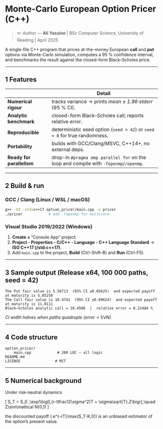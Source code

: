 # Monte-Carlo European Option Pricer (C++)

> ✏️ Author — **Ali Yassine**   |   BSc Computer Science, University of Reading   |   April 2025

A single-file C++ program that prices at-the-money European **call** and **put** options via
Monte-Carlo simulation, computes a 95 % confidence interval, and benchmarks the result against
the closed-form Black–Scholes price.

---

## 1  Features
| | Detail |
|---|--------|
| **Numerical rigour** | tracks variance → prints *mean ± 1.96·stderr* (95 % CI). |
| **Analytic benchmark** | closed-form Black–Scholes call; reports relative error. |
| **Reproducible** | deterministic seed option (`seed = 42`) or `seed = 0` for true randomness. |
| **Portability** | builds with GCC/Clang/MSVC, C++14+, no external deps. |
| **Ready for parallelism** | drop-in `#pragma omp parallel for` on the loop and compile with `-fopenmp`/`/openmp`. |

---

## 2  Build & run

### GCC / Clang (Linux / WSL / macOS)
```bash
g++ -O3 -std=c++17 option_pricer/main.cpp -o pricer
./pricer            # add -fopenmp for multicore
```

### Visual Studio 2019/2022 (Windows)
1. **Create** a “Console App” project.  
2. **Project  - Properties - C/C++ - Language - C++ Language Standard** → **ISO C++17 (/std:c++17)**.  
3. Add `main.cpp` to the project, **Build** (Ctrl-Shift-B) and **Run** (Ctrl-F5).

---

## 3  Sample output (Release x64, 100 000 paths, seed = 42)
```
The Put fair value is 5.56713  (95% CI ±0.05625)  and expected payoff at maturity is 5.85256
The Call fair value is 10.4741  (95% CI ±0.09624)  and expected payoff at maturity is 11.0111
Black–Scholes analytic call = 10.4506  |  relative error = 0.22484 %
```
*CI width halves when paths quadruple (error ∝ 1/√N).*

---

## 4  Code structure

```
option_pricer/
    main.cpp            # 200 LOC – all logic
README.md
LICENSE                # MIT
```

---

## 5  Numerical background

Under risk-neutral dynamics  

\[
S_T = S_0 \,\exp\!\bigl[\,(r-\tfrac12\sigma^2)T + \sigma\sqrt{T}\,Z\bigr],\quad Z\sim\mathcal N(0,1)
\]

the discounted payoff \( e^{-rT}\max(S_T-K,0)\) is an unbiased estimator of the option’s present value.
